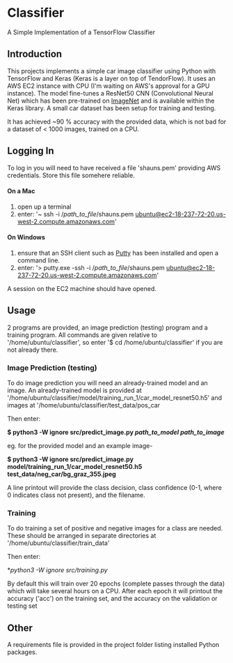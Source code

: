 # Classifier
A Simple Implementation of a TensorFlow Classifier

## Introduction
This projects implements a simple car image classifier using Python with TensorFlow and Keras (Keras is a layer on top of TendorFlow). It uses an AWS EC2 instance with CPU (I'm waiting on AWS's approval for a GPU instance). The model fine-tunes a ResNet50 CNN (Convolutional Neural Net) which has been pre-trained on [ImageNet](http://www.image-net.org/) and is available within the Keras library. A small car dataset has been setup for training and testing.

It has achieved ~90 % accuracy with the provided data, which is not bad for a dataset of < 1000 images, trained on a CPU.

## Logging In
To log in you will need to have received a file 'shauns.pem' providing AWS credentials. Store this file somehere reliable.

#### On a Mac 
1. open up a terminal
2. enter: '~ ssh -i /*path_to_file*/shauns.pem ubuntu@ec2-18-237-72-20.us-west-2.compute.amazonaws.com'
#### On Windows 
1. ensure that an SSH client such as [Putty](https://www.putty.org/) has been installed and open a command line.
2. enter: '> putty.exe -ssh -i /*path_to_file*/shauns.pem ubuntu@ec2-18-237-72-20.us-west-2.compute.amazonaws.com'

A session on the EC2 machine should have opened.

## Usage
2 programs are provided, an image prediction (testing) program and a training program.
All commands are given relative to '/home/ubuntu/classifier', so enter '$ cd /home/ubuntu/classifier' if you are not already there.

### Image Prediction (testing)
To do image prediction you will need an already-trained model and an image. An already-trained model is provided at '/home/ubuntu/classifier/model/training_run_1/car_model_resnet50.h5' and images at
'/home/ubuntu/classifier/test_data/pos_car

Then enter:

**$ python3 -W ignore src/predict_image.py *path_to_model*  *path_to_image***

eg. for the provided model and an example image-

**$ python3 -W ignore src/predict_image.py model/training_run_1/car_model_resnet50.h5  test_data/neg_car/bg_graz_355.jpeg**

A line printout will provide the class decision, class confidence (0-1, where 0 indicates class not present), and the filename.

### Training
To do training a set of positive and negative images for a class are needed. These should be arranged in separate directories at '/home/ubuntu/classifier/train_data'

Then enter:

**python3 -W ignore src/training.py*

By default this will train over 20 epochs (complete passes through the data) which will take several hours on a CPU. After each epoch it will printout the accuracy ('acc') on the training set, and the accuracy on the validation or testing set

## Other
A requirements file is provided in the project folder listing installed Python packages.

